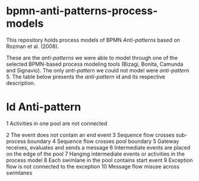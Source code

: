 # bpmn-anti-patterns-process-models

This repository holds process models of BPMN *Anti-patterns* based on Rozman et al. (2008).

These are the *anti-patterns* we were able to model through one of the selected BPMN-based process modeling tools (Bizagi, Bonita, Camunda and Signavio). The only *anti-pattern* we could not model were *anti-pattern* 5. The table below presents the *anti-pattern* id and its respective description.

Id    Anti-pattern
==========================================================
1     Activities in one pool are not connected

2     The event does not contain an end event
3     Sequence flow crosses sub-process boundary
4     Sequence flow crosses pool boundary
5     Gateway receives, evaluates and sends a message
6     Intermediate events are placed on the edge of the pool
7     Hanging intermediate events or activities in the process model
8     Each swimlane in the pool contains start event
9     Exception flow is not connected to the exception
10    Message flow misuse across swimlanes
